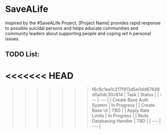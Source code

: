 # SaveALife
Inspired by the #SaveALife Project, [Project Name] provides rapid response to possible suicidal persons and helps educate communities and community leaders about supporting people and coping wit h personal issues.

## TODO List:
<<<<<<< HEAD
=======
<!-- We Put It Into A Table For Readability-->
>>>>>>> f6c8c1ee1c217f913d5e0dd67448d0a5dc30c814
| Task | Status |
| --- | --- |
| Create Base Auth System | In Progress |
| Create Base UI | TBD |
| Apply Rate Limits | In Progress |
| Redo Databasing Handler | TBD |
| --- | --- |